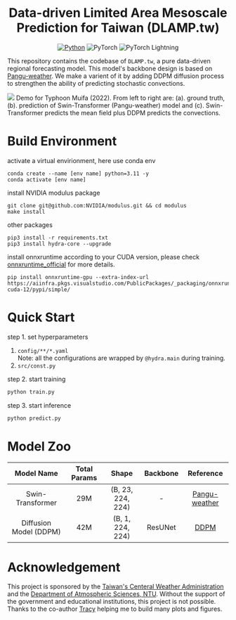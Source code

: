 <div align="center">

# Data-driven Limited Area Mesoscale Prediction for Taiwan (DLAMP.tw)
[![Python](https://img.shields.io/badge/Python-3.11-3776AB)](https://www.python.org/downloads/release/python-310/)
![PyTorch](https://img.shields.io/badge/PyTorch-2.3.1-purple?logo=PyTorch&link=https%3A%2F%2Fpypi.org%2Fproject%2Ftorch%2F)
![PyTorch Lightning](https://img.shields.io/badge/PyTorch--lightning-2.2.4-blue?link=https%3A%2F%2Flightning.ai%2Fdocs%2Fpytorch%2F2.0.3%2Flevels%2Fcore_skills.html)
</div>

This repository contains the codebase of `DLAMP.tw`, a pure data-driven regional forecasting model. This model's backbone design is based on [Pangu-weather](https://github.com/198808xc/Pangu-Weather). We make a varient of it by adding DDPM diffusion process to strengthen the ability of predicting stochastic convections.

![](./assets/demo/typhoons.gif)
Demo for Typhoon Muifa (2022). From left to right are: (a). ground truth, (b). prediction of Swin-Transformer (Pangu-weather) model and (c). Swin-Transformer predicts the mean field plus DDPM predicts the convections.

# Build Environment
activate a virtual envirionment, here use conda env
```
conda create --name [env name] python=3.11 -y
conda activate [env name]
```
install NVIDIA modulus package
```
git clone git@github.com:NVIDIA/modulus.git && cd modulus
make install
```
other packages
```
pip3 install -r requirements.txt
pip3 install hydra-core --upgrade
```
install onnxruntime according to your CUDA version, please check [onnxruntime_official](https://onnxruntime.ai/docs/get-started/with-python.html#install-onnx-runtime) for more details.
```
pip install onnxruntime-gpu --extra-index-url https://aiinfra.pkgs.visualstudio.com/PublicPackages/_packaging/onnxruntime-cuda-12/pypi/simple/
```

# Quick Start
step 1. set hyperparameters
1. `config/**/*.yaml`  
   Note: all the configurations are wrapped by `@hydra.main` during training.
2. `src/const.py`

step 2. start training
```bash
python train.py
```

step 3. start inference
```bash
python predict.py
```

# Model Zoo
|Model Name|Total Params|Shape|Backbone|Reference|
|:----:|:----:|:----:|:----:|:---:|
|Swin-Transformer|29M|(B, 23, 224, 224)|-|[Pangu-weather](https://arxiv.org/abs/2211.02556)|
|Diffusion Model (DDPM)|42M|(B, 1, 224, 224)|ResUNet|[DDPM](https://arxiv.org/abs/2006.11239)|

# Acknowledgement
This project is sponsored by the [Taiwan's Centeral Weather Administration](https://www.cwa.gov.tw/V8/C/) and the [Department of Atmospheric Sciences, NTU](https://www.as.ntu.edu.tw). Without the support of the government and educational institutions, this project is not possible. Thanks to the co-author [Tracy](https://github.com/tracylo1221) helping me to build many plots and figures.